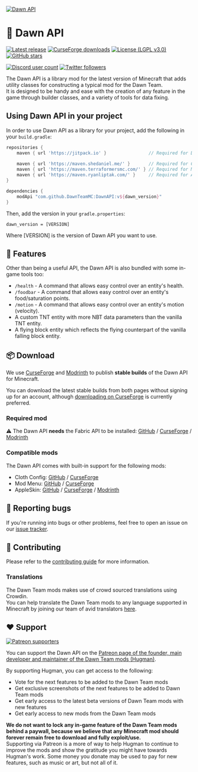 [![Dawn API](https://dawnteammc.github.io/dawn_api/images/header.png)](https://dawnteammc.github.io/)

# 🌙 Dawn API
[![Latest release](https://img.shields.io/github/release/DawnTeamMC/DawnAPI.svg)](https://github.com/DawnTeamMC/DawnAPI/releases/latest)
[![CurseForge downloads](http://cf.way2muchnoise.eu/full_dawn_downloads.svg)](https://www.curseforge.com/minecraft/mc-mods/dawn)
[![License (LGPL v3.0)](https://img.shields.io/badge/code%20license-LGPL%20v3.0-green.svg?style=flat-square)](https://www.gnu.org/licenses/lgpl-3.0.en.html)
[![GitHub stars](https://img.shields.io/github/stars/DawnTeamMC/DawnAPI.svg?style=flat-square)]()

[![Discord user count](https://img.shields.io/discord/504608980799062036.svg?logoColor=FFFFFF&logo=discord&color=7289DA&style=flat-square)](https://discord.gg/8ksTVJu)
[![Twitter followers](https://img.shields.io/twitter/follow/DawnTeamMC.svg?logo=twitter&label=twitter&style=flat-square)](https://twitter.com/DawnTeamMC)

The Dawn API is a library mod for the latest version of Minecraft that adds utility classes for constructing a typical mod for the Dawn Team.  
It is designed to be handy and ease with the creation of any feature in the game through builder classes, and a variety of tools for data fixing.

## Using Dawn API in your project

In order to use Dawn API as a library for your project, add the following in your ``build.gradle``:
```gradle
repositories {
    maven { url 'https://jitpack.io' }                // Required for Dawn API
    
    maven { url 'https://maven.shedaniel.me/' }       // Required for Cloth Config
    maven { url 'https://maven.terraformersmc.com/' } // Required for Mod Menu
    maven { url 'https://maven.ryanliptak.com/' }     // Required for AppleSkin
}

dependencies {
    modApi "com.github.DawnTeamMC:DawnAPI:v${dawn_version}"
}
```

Then, add the version in your ``gradle.properties``:
```properties
dawn_version = [VERSION]
```
Where [VERSION] is the version of Dawn API you want to use.

## 👾 Features
Other than being a useful API, the Dawn API is also bundled with some in-game tools too:

- `/health` - A command that allows easy control over an entity's health.
- `/foodbar` - A command that allows easy control over an entity's food/saturation points.
- `/motion` - A command that allows easy control over an entity's motion (velocity).
- A custom TNT entity with more NBT data parameters than the vanilla TNT entity.
- A flying block entity which reflects the flying counterpart of the vanilla falling block entity.

## 📦 Download
We use [CurseForge](https://www.curseforge.com/minecraft/mc-mods/dawn) and [Modrinth](https://modrinth.com/mod/dawn) to publish **stable builds** of the Dawn API for Minecraft.

You can download the latest stable builds from both pages without signing up for an account, although [downloading on CurseForge](https://www.curseforge.com/minecraft/mc-mods/dawn) is currently preferred.

### Required mod
⚠ The Dawn API **needs** the Fabric API to be installed: [GitHub](https://github.com/FabricMC/fabric) / [CurseForge](https://www.curseforge.com/minecraft/mc-mods/fabric-api) / [Modrinth](https://modrinth.com/mod/fabric-api)

### Compatible mods
The Dawn API comes with built-in support for the following mods:

- Cloth Config: [GitHub](https://github.com/shedaniel/cloth-config) / [CurseForge](https://www.curseforge.com/minecraft/mc-mods/cloth-config)
- Mod Menu: [GitHub](https://github.com/TerraformersMC/ModMenu) / [CurseForge](https://www.curseforge.com/minecraft/mc-mods/modmenu)
- AppleSkin: [GitHub](https://github.com/squeek502/AppleSkin) / [CurseForge](https://www.curseforge.com/minecraft/mc-mods/appleskin) / [Modrinth](https://modrinth.com/mod/appleskin)

## 🐛 Reporting bugs
If you're running into bugs or other problems, feel free to open an issue on our [issue tracker](https://github.com/DawnTeamMC/DawnAPI/issues).

## 🔧 Contributing
Please refer to the [contributing guide](https://github.com/DawnTeamMC/DawnAPI/blob/master/CONTRIBUTING.md) for more information.

### Translations
The Dawn Team mods makes use of crowd sourced translations using Crowdin.  
You can help translate the Dawn Team mods to any language supported in Minecraft by joining our team of avid translators [here](https://crowdin.com/project/dawnteam).

## ❤️ Support
[![Patreon supporters](https://img.shields.io/endpoint.svg?url=https%3A%2F%2Fshieldsio-patreon.vercel.app%2Fapi%3Fusername%3DHugman%26type%3Dpatrons&style=flat-square)](https://patreon.com/Hugman)

You can support the Dawn API on the [Patreon page of the founder, main developer and maintainer of the Dawn Team mods (Hugman)](https://patreon.com/Hugman).

By supporting Hugman, you can get access to the following:

- Vote for the next features to be added to the Dawn Team mods
- Get exclusive screenshots of the next features to be added to Dawn Team mods
- Get early access to the latest beta versions of Dawn Team mods with new features
- Get early access to new mods from the Dawn Team mods

**We do not want to lock any in-game feature of the Dawn Team mods behind a paywall, because we believe that any Minecraft mod should forever remain free to download and fully exploit/use.**  
Supporting via Patreon is a more of way to help Hugman to continue to improve the mods and show the gratitude you might have towards Hugman's work.
Some money you donate may be used to pay for new features, such as music or art, but not all of it.
